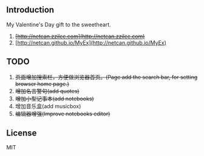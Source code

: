 ## Introduction
My Valentine's Day gift to the sweetheart.

1. ~~[http://netcan.zzilcc.com](http://netcan.zzilcc.com)~~
2. [http://netcan.github.io/MyEx](http://netcan.github.io/MyEx)

## TODO
1. ~~页面增加搜索栏，方便做浏览器首页。(Page add the search bar, for setting browser home page.)~~
2. ~~增加名言警句(add quotes)~~
3. ~~增加小型记事本(add notebooks)~~
4. 增加音乐盒(add musicbox)
5. ~~编辑器增强(Improve notebooks editor)~~

## License
MIT
